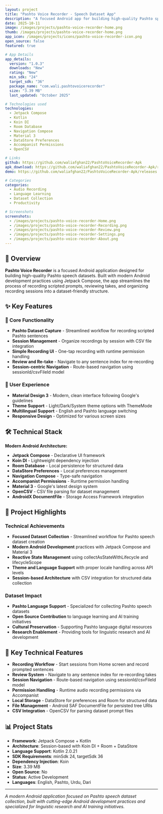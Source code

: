 ```yaml
---
layout: project
title: "Pashto Voice Recorder - Speech Dataset App"
description: "A focused Android app for building high-quality Pashto speech datasets with streamlined recording, review, and session management features."
date: 2025-10-11
image: /images/projects/pashto-voice-recorder-home.png
thumb: /images/projects/pashto-voice-recorder-home.png
app_icon: /images/projects/icons/pashto-voice-recorder-icon.png
open_source: false
featured: true

# App Details
app_details:
  version: "1.0.3"
  downloads: "New"
  rating: "New"
  min_sdk: "24"
  target_sdk: "36"
  package_name: "com.wali.pashtovoicerecorder"
  size: "3.39 MB"
  last_updated: "October 2025"

# Technologies used
technologies:
  - Jetpack Compose
  - Kotlin
  - Koin DI
  - Room Database
  - Navigation Compose
  - Material 3
  - DataStore Preferences
  - Accompanist Permissions
  - OpenCSV

# Links
github: https://github.com/waliafghan22/PashtoVoiceRecorder-Apk
apk_download: https://github.com/waliafghan22/PashtoVoiceRecorder-Apk/releases/download/v1.0.3/PashtoVoiceRecorder-v1.0.3-release.apk
demo: https://github.com/waliafghan22/PashtoVoiceRecorder-Apk/releases

# Categories
categories:
  - Audio Recording
  - Language Learning
  - Dataset Collection
  - Productivity

# Screenshots
screenshots:
  - /images/projects/pashto-voice-recorder-Home.png
  - /images/projects/pashto-voice-recorder-Recording.png
  - /images/projects/pashto-voice-recorder-Review.png
  - /images/projects/pashto-voice-recorder-Settings.png
  - /images/projects/pashto-voice-recorder-About.png
---
```


## 📱 Overview

**Pashto Voice Recorder** is a focused Android application designed for building high-quality Pashto speech datasets. Built with modern Android development practices using Jetpack Compose, the app streamlines the process of recording scripted prompts, reviewing takes, and organizing recording sessions into a dataset-friendly structure.

## ✨ Key Features

### 🎯 Core Functionality
- **Pashto Dataset Capture** - Streamlined workflow for recording scripted Pashto sentences
- **Session Management** - Organize recordings by session with CSV file integration
- **Simple Recording UI** - One-tap recording with runtime permission handling
- **Review and Re-take** - Navigate to any sentence index for re-recording
- **Session-centric Navigation** - Route-based navigation using sessionId/csvFileId model

### 🎨 User Experience
- **Material Design 3** - Modern, clean interface following Google's guidelines
- **Theme Support** - Light/Dark/System theme options with ThemeMode
- **Multilingual Support** - English and Pashto language switching
- **Responsive Design** - Optimized for various screen sizes

## 🛠️ Technical Stack

**Modern Android Architecture:**
- **Jetpack Compose** - Declarative UI framework
- **Koin DI** - Lightweight dependency injection
- **Room Database** - Local persistence for structured data
- **DataStore Preferences** - Local preferences management
- **Navigation Compose** - Type-safe navigation
- **Accompanist Permissions** - Runtime permission handling
- **Material 3** - Google's latest design system
- **OpenCSV** - CSV file parsing for dataset management
- **AndroidX DocumentFile** - Storage Access Framework integration

## 🌟 Project Highlights

### Technical Achievements
- **Focused Dataset Collection** - Streamlined workflow for Pashto speech dataset creation
- **Modern Android Development** practices with Jetpack Compose and Material 3
- **Reactive State Management** using collectAsStateWithLifecycle and lifecycleScope
- **Theme and Language Support** with proper locale handling across API levels
- **Session-based Architecture** with CSV integration for structured data collection

### Dataset Impact
- **Pashto Language Support** - Specialized for collecting Pashto speech datasets
- **Open Source Contribution** to language learning and AI training initiatives
- **Cultural Preservation** - Supporting Pashto language digital resources
- **Research Enablement** - Providing tools for linguistic research and AI development

## 🚀 Key Technical Features

- **Recording Workflow** - Start sessions from Home screen and record prompted sentences
- **Review System** - Navigate to any sentence index for re-recording takes
- **Session Navigation** - Route-based navigation using sessionId/csvFileId model
- **Permission Handling** - Runtime audio recording permissions via Accompanist
- **Local Storage** - DataStore for preferences and Room for structured data
- **File Management** - Android SAF DocumentFile for persisted tree URIs
- **CSV Integration** - OpenCSV for parsing dataset prompt files

## 📊 Project Stats

- **Framework**: Jetpack Compose + Kotlin
- **Architecture**: Session-based with Koin DI + Room + DataStore
- **Language Support**: Kotlin 2.0.21
- **SDK Requirements**: minSdk 24, targetSdk 36
- **Dependency Injection**: Koin
- **Size**: 3.39 MB
- **Open Source**: No
- **Status**: Active Development
- **Languages**: English, Pashto, Urdu, Dari

---

*A modern Android application focused on Pashto speech dataset collection, built with cutting-edge Android development practices and specialized for linguistic research and AI training initiatives.*
